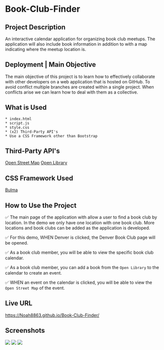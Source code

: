 # Book-Club-Finder

## Project Description

An interactive calendar application for organizing book club meetups. The application will also include book information in addition to with a map indicating where the meetup location is.

## Deployment | Main Objective

The main objective of this project is to learn how to effectively collaborate with other developers on a web application that is hosted on GitHub. To avoid conflict multiple branches are created within a single project. When conflicts arise we can learn how to deal with them as a collective.

## What is Used

    * index.html
    * script.js
    * style.css
    * (x2) Third-Party API's 
    * Use a CSS Framework other than Bootstrap

## Third-Party API's

[Open Street Map](https://wiki.openstreetmap.org/wiki/API_v0.6)
[Open Library](https://www.programmableweb.com/api/open-library-books-rest-api)

## CSS Framework Used

[Bulma](https://bulma.io/)

## How to Use the Project

✅ The main page of the application with allow a user to find a book club by location. In the demo we only have one location with one book club. More locations and book clubs can be added as the application is developed.

✅ For this demo, WHEN Denver is clicked, the Denver Book Club page will be opened. 

✅ As a book club member, you will be able to view the specific book club calendar.

✅ As a book club member, you can add a book from the `Open Library` to the calendar to create an event.

✅ WHEN an event on the calendar is clicked, you will be able to view the `Open Street Map` of the event.

## Live URL
https://Noah8863.github.io/Book-Club-Finder/

## Screenshots
![](images/homePage.PNG)
![](images/administratorPage.PNG)
![](images/calendarPage.PNG)
